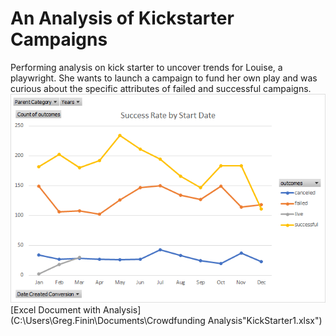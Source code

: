 # An Analysis of Kickstarter Campaigns
Performing analysis on kick starter to uncover trends for Louise, a playwright. She wants to launch a campaign to fund her own play and was curious about the specific attributes of failed and successful campaigns.
![SuccessRate](https://github.com/Greg-Finin/kickstarter-analysis/blob/master/SuccessRate.png)
[Excel Document with Analysis](C:\Users\Greg.Finin\Documents\Crowdfunding Analysis\"KickStarter1.xlsx")

